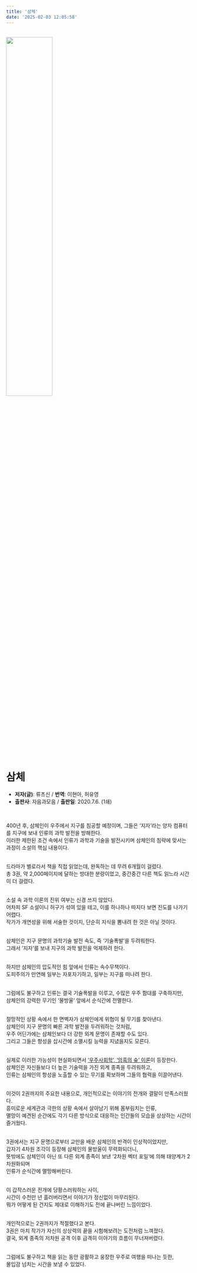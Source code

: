 ```yaml
---
title: '삼체'
date: '2025-02-03 12:05:58'
---
```


<br>

<img src='/images/memo/memo-6-2.jpg' width='50%'>

<br>

# 삼체
- **저자(글)**: 류츠신 / **번역**: 이현아, 허유영
- **출판사**: 자음과모음 / **출판일**: 2020.7.6. (1쇄)

<br>


400년 후, 삼체인이 우주에서 지구를 침공할 예정이며, 그들은 ‘지자’라는 양자 컴퓨터를 지구에 보내 인류의 과학 발전을 방해한다.  
이러한 제한된 조건 속에서 인류가 과학과 기술을 발전시키며 삼체인의 침략에 맞서는 과정이 소설의 핵심 내용이다.  
<br>

드라마가 별로라서 책을 직접 읽었는데, 완독하는 데 무려 6개월이 걸렸다.  
총 3권, 약 2,000페이지에 달하는 방대한 분량이었고, 중간중간 다른 책도 읽느라 시간이 더 걸렸다.  
<br>

소설 속 과학 이론의 진위 여부는 신경 쓰지 않았다.  
어차피 SF 소설이니 허구가 섞여 있을 테고, 이를 하나하나 따지다 보면 진도를 나가기 어렵다.  
작가가 개연성을 위해 서술한 것이지, 단순히 지식을 뽐내려 한 것은 아닐 것이다.  
<br>

삼체인은 지구 문명의 과학기술 발전 속도, 즉 ‘기술폭발’을 두려워한다.  
그래서 ‘지자’를 보내 지구의 과학 발전을 억제하려 한다.  
<br>

하지만 삼체인의 압도적인 힘 앞에서 인류는 속수무책이다.  
도피주의가 만연해 일부는 자포자기하고, 일부는 지구를 떠나려 한다.  
<br>

그럼에도 불구하고 인류는 결국 기술폭발을 이루고, 수많은 우주 함대를 구축하지만,  
삼체인의 강력한 무기인 ‘물방울’ 앞에서 순식간에 전멸한다.  
<br>

절망적인 상황 속에서 한 면벽자가 삼체인에게 위협이 될 무기를 찾아낸다.  
삼체인이 지구 문명의 빠른 과학 발전을 두려워하는 것처럼,  
우주 어딘가에는 삼체인보다 더 강한 외계 문명이 존재할 수도 있다.  
그리고 그들은 항성을 삽시간에 소멸시킬 능력을 지녔을지도 모른다.  
<br>

실제로 이러한 가능성이 현실화되면서 <a href="https://house.kkennib.net/post/scrap/scrap-1" target="_blank">‘우주사회학’, ‘암흑의 숲’ 이론</a>이 등장한다.  
삼체인은 자신들보다 더 높은 기술력을 가진 외계 종족을 두려워하고,  
인류는 삼체인의 항성을 노출할 수 있는 무기를 확보하며 그들의 협력을 이끌어낸다.  
<br>

이것이 2권까지의 주요한 내용으로, 개인적으로는 이야기의 전개와 결말이 만족스러웠다.  
흥미로운 세계관과 극한의 상황 속에서 살아남기 위해 몸부림치는 인류,  
멸망이 예견된 순간에도 각기 다른 방식으로 대응하는 인간들의 모습을 상상하는 시간이 즐거웠다.  
<br>

3권에서는 지구 문명으로부터 교만을 배운 삼체인의 반격이 인상적이었지만,  
갑자기 4차원 조각이 등장해 삼체인의 물방울이 무력화되더니,  
뜻밖에도 삼체인이 아닌 또 다른 외계 종족이 보낸 ‘2차원 벡터 포일’에 의해 태양계가 2차원화되며  
인류가 순식간에 멸망해버린다.  
<br>

이 갑작스러운 전개에 당황스러워하는 사이,  
시간이 수천만 년 흘러버리면서 이야기가 정신없이 마무리된다.  
뭐가 어떻게 된 건지도 제대로 이해하기도 전에 끝나버린 느낌이었다.  
<br>

개인적으로는 2권까지가 적절했다고 본다.  
3권은 마치 작가가 자신의 상상력의 끝을 시험해보려는 도전처럼 느껴졌다.  
결국, 외계 종족의 저차원 공격 이후 급격히 이야기의 흐름이 무너져버렸다.  
<br>

그럼에도 불구하고 책을 읽는 동안 광활하고 웅장한 우주로 여행을 떠나는 듯한,  
몰입감 넘치는 시간을 보낼 수 있었다.

